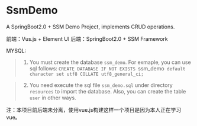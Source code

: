 # SsmDemo

A SpringBoot2.0 + SSM Demo Project, implements CRUD operations.

前端：Vus.js + Element UI
后端：SpringBoot2.0 + SSM Framework

MYSQL: 
> 1. You must create the database `ssm_demo`. For exmaple, you can use sql follows: `CREATE DATABASE IF NOT EXISTS `ssm_demo` default character set utf8 COLLATE utf8_general_ci;`

> 2. You need execute the sql file `ssm_demo.sql` under directory `resources` to import the database. 
Also, you can create the table `user` in other ways.

注：本项目前后端未分离，使用vue.js构建这样一个项目是因为本人正在学习vue。
